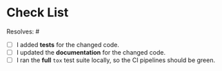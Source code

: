 <!-- PLEASE READ !!!

    The checklist below is just a reminder about the most common mistakes.
    and should *not* deter you from submitting but rather *help* you improve your contribution.
    But please tick all the boxes appropriately.

-->

# Check List

Resolves: #<issue number here>

- [ ] I added **tests** for the changed code.
- [ ] I updated the **documentation** for the changed code.
- [ ] I ran the **full** `tox` test suite locally, so the CI pipelines should be green.

<!--
    Please add further information below that may help
    the maintainers understand what you intend to solve.
-->

